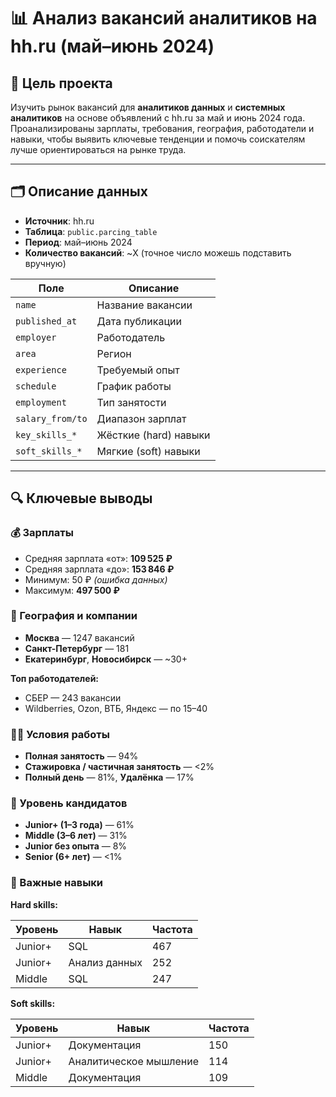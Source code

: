 # 📊 Анализ вакансий аналитиков на hh.ru (май–июнь 2024)

## 🎯 Цель проекта

Изучить рынок вакансий для **аналитиков данных** и **системных аналитиков** на основе объявлений с hh.ru за май и июнь 2024 года.  
Проанализированы зарплаты, требования, география, работодатели и навыки, чтобы выявить ключевые тенденции и помочь соискателям лучше ориентироваться на рынке труда.

---

## 🗂 Описание данных

- **Источник**: hh.ru
- **Таблица**: `public.parcing_table`
- **Период**: май–июнь 2024
- **Количество вакансий**: ~X (точное число можешь подставить вручную)

| Поле             | Описание              |
| ---------------- | --------------------- |
| `name`           | Название вакансии     |
| `published_at`   | Дата публикации       |
| `employer`       | Работодатель          |
| `area`           | Регион                |
| `experience`     | Требуемый опыт        |
| `schedule`       | График работы         |
| `employment`     | Тип занятости         |
| `salary_from/to` | Диапазон зарплат      |
| `key_skills_*`   | Жёсткие (hard) навыки |
| `soft_skills_*`  | Мягкие (soft) навыки  |

---

## 🔍 Ключевые выводы

### 💰 Зарплаты
- Средняя зарплата «от»: **109 525 ₽**
- Средняя зарплата «до»: **153 846 ₽**
- Минимум: 50 ₽ *(ошибка данных)*  
- Максимум: **497 500 ₽**

### 📍 География и компании
- **Москва** — 1247 вакансий  
- **Санкт-Петербург** — 181  
- **Екатеринбург**, **Новосибирск** — ~30+

**Топ работодателей:**
- СБЕР — 243 вакансии  
- Wildberries, Ozon, ВТБ, Яндекс — по 15–40

### 🧑‍💼 Условия работы
- **Полная занятость** — 94%  
- **Стажировка / частичная занятость** — <2%
- **Полный день** — 81%, **Удалёнка** — 17%

### 🧱 Уровень кандидатов
- **Junior+ (1–3 года)** — 61%
- **Middle (3–6 лет)** — 31%
- **Junior без опыта** — 8%
- **Senior (6+ лет)** — <1%

### 🔧 Важные навыки

**Hard skills:**

| Уровень | Навык         | Частота |
|---------|---------------|---------|
| Junior+ | SQL           | 467     |
| Junior+ | Анализ данных | 252     |
| Middle  | SQL           | 247     |

**Soft skills:**

| Уровень | Навык                  | Частота |
| ------- | ---------------------- | ------- |
| Junior+ | Документация           | 150     |
| Junior+ | Аналитическое мышление | 114     |
| Middle  | Документация           | 109     |



